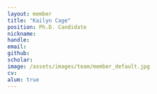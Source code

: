 ```yaml
---
layout: member
title: "Kailyn Cage"
position: Ph.D. Candidate
nickname:
handle: 
email: 
github: 
scholar:
image: /assets/images/team/member_default.jpg
cv: 
alum: true
---
```

